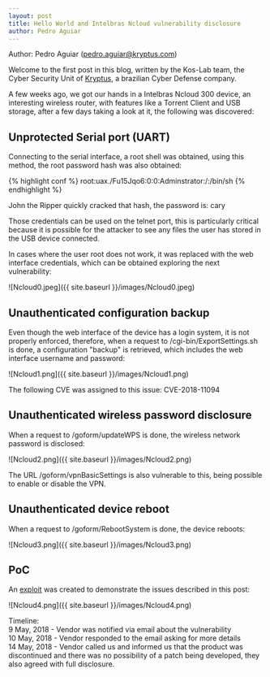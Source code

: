 ```yaml
---
layout: post
title: Hello World and Intelbras Ncloud vulnerability disclosure
author: Pedro Aguiar
---
```


Author: Pedro Aguiar (pedro.aguiar@kryptus.com)

Welcome to the first post in this blog, written by the Kos-Lab team, the Cyber Security Unit of [Kryptus](https://kryptus.com), a brazilian Cyber Defense company.

A few weeks ago, we got our hands in a Intelbras Ncloud 300 device, an interesting wireless router, with features like a Torrent Client and USB storage, after a few days taking a look at it, the following was discovered:

## Unprotected Serial port (UART)

Connecting to the serial interface, a root shell was obtained, using this method, the root password hash was also obtained:

{% highlight conf %}
root:uax./Fu15Jqo6:0:0:Adminstrator:/:/bin/sh
{% endhighlight %}

John the Ripper quickly cracked that hash, the password is: cary

Those credentials can be used on the telnet port, this is particularly critical because it is possible for the attacker to see any files the user has stored in the USB device connected.

In cases where the user root does not work, it was replaced with the web interface credentials, which can be obtained exploring the next vulnerability:

![Ncloud0.jpeg]({{ site.baseurl }}/images/Ncloud0.jpeg)

## Unauthenticated configuration backup

Even though the web interface of the device has a login system, it is not properly enforced, therefore, when a request to /cgi-bin/ExportSettings.sh is done, a configuration "backup" is retrieved, which includes the web interface username and password: 

![Ncloud1.png]({{ site.baseurl }}/images/Ncloud1.png)

The following CVE was assigned to this issue: CVE-2018-11094

## Unauthenticated wireless password disclosure

When a request to /goform/updateWPS is done, the wireless network password is disclosed:

![Ncloud2.png]({{ site.baseurl }}/images/Ncloud2.png)

The URL /goform/vpnBasicSettings is also vulnerable to this, being possible to enable or disable the VPN.

## Unauthenticated device reboot

When a request to /goform/RebootSystem is done, the device reboots:

![Ncloud3.png]({{ site.baseurl }}/images/Ncloud3.png)

## PoC
An [exploit](https://www.exploit-db.com/exploits/44637/) was created to demonstrate the issues described in this post:

![Ncloud4.png]({{ site.baseurl }}/images/Ncloud4.png)

Timeline:  
9 May, 2018 - Vendor was notified via email about the vulnerability  
10 May, 2018 - Vendor responded to the email asking for more details  
14 May, 2018 - Vendor called us and informed us that the product was discontinued and there was no possibility of a patch being developed, they also agreed with full disclosure.  
